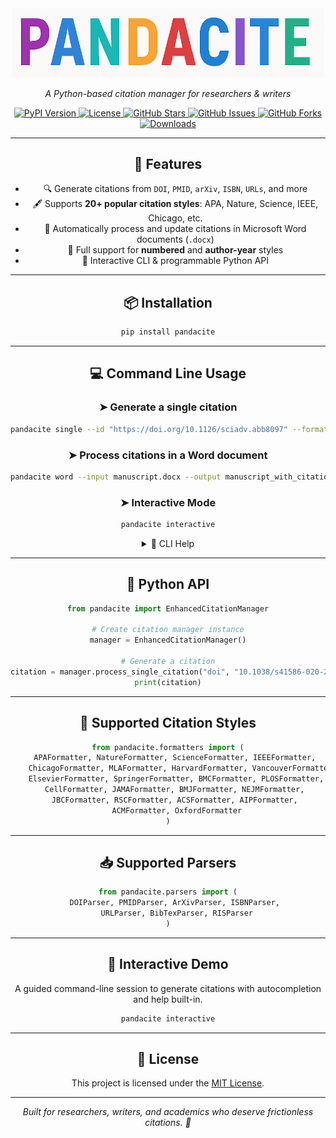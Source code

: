 <div align="center">
  <img src="https://raw.githubusercontent.com/pritampanda15/pandacite/main/logo/pandacite.png" width="500" alt="PandaCite Logo" />
  <p><em>A Python-based citation manager for researchers & writers </em></p>

  <!-- Badges -->
<p align="center">
  <a href="https://pypi.org/project/pandacite/">
    <img src="https://img.shields.io/pypi/v/pandacite.svg" alt="PyPI Version">
  </a>
  <a href="https://github.com/pritampanda15/PandaCite/blob/main/LICENSE">
    <img src="https://img.shields.io/github/license/pritampanda15/PandaCite" alt="License">
  </a>
  <a href="https://github.com/pritampanda15/PandaCite/stargazers">
    <img src="https://img.shields.io/github/stars/pritampanda15/PandaCite?style=social" alt="GitHub Stars">
  </a>
  <a href="https://github.com/pritampanda15/PandaCite/issues">
    <img src="https://img.shields.io/github/issues/pritampanda15/PandaCite" alt="GitHub Issues">
  </a>
  <a href="https://github.com/pritampanda15/PandaCite/network/members">
    <img src="https://img.shields.io/github/forks/pritampanda15/PandaCite?style=social" alt="GitHub Forks">
  </a>
  <a href="https://pepy.tech/project/pandacite">
    <img src="https://static.pepy.tech/badge/pandacite" alt="Downloads">
  </a>
</p>

---

## 🚀 Features

- 🔍 Generate citations from `DOI`, `PMID`, `arXiv`, `ISBN`, `URLs`, and more
- 🖋 Supports **20+ popular citation styles**: APA, Nature, Science, IEEE, Chicago, etc.
- 📄 Automatically process and update citations in Microsoft Word documents (`.docx`)
- 🔢 Full support for **numbered** and **author-year** styles
- 🧠 Interactive CLI & programmable Python API

---

## 📦 Installation

```bash
pip install pandacite
````

---

## 💻 Command Line Usage

### ➤ Generate a single citation

```bash
pandacite single --id "https://doi.org/10.1126/sciadv.abb8097" --format nature
```

### ➤ Process citations in a Word document

```bash
pandacite word --input manuscript.docx --output manuscript_with_citations.docx --format ieee
```

### ➤ Interactive Mode

```bash
pandacite interactive
```

<details>
<summary>📘 CLI Help</summary>

```bash
usage: pandacite [-h] {single,batch,word,interactive} ...

positional arguments:
  {single,batch,word,interactive}
    single        Generate a single citation
    batch         Process multiple citations
    word          Process Word documents
    interactive   Run in interactive mode

optional arguments:
  -h, --help      Show this help message and exit
```

</details>

---

## 🧬 Python API

```python
from pandacite import EnhancedCitationManager

# Create citation manager instance
manager = EnhancedCitationManager()

# Generate a citation
citation = manager.process_single_citation("doi", "10.1038/s41586-020-2649-2", "nature")
print(citation)
```

---

## 🎨 Supported Citation Styles

```python
from pandacite.formatters import (
    APAFormatter, NatureFormatter, ScienceFormatter, IEEEFormatter, 
    ChicagoFormatter, MLAFormatter, HarvardFormatter, VancouverFormatter,
    ElsevierFormatter, SpringerFormatter, BMCFormatter, PLOSFormatter, 
    CellFormatter, JAMAFormatter, BMJFormatter, NEJMFormatter, 
    JBCFormatter, RSCFormatter, ACSFormatter, AIPFormatter, 
    ACMFormatter, OxfordFormatter
)
```

---

## 📥 Supported Parsers

```python
from pandacite.parsers import (
    DOIParser, PMIDParser, ArXivParser, ISBNParser, 
    URLParser, BibTexParser, RISParser
)
```

---

## 🧠 Interactive Demo

A guided command-line session to generate citations with autocompletion and help built-in.

```bash
pandacite interactive
```

---

## 📄 License

This project is licensed under the [MIT License](LICENSE).

---

<div align="center">
  <em>Built for researchers, writers, and academics who deserve frictionless citations. 🐼</em>
</div>
